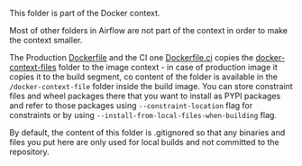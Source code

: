 <!--
 Licensed to the Apache Software Foundation (ASF) under one
 or more contributor license agreements.  See the NOTICE file
 distributed with this work for additional information
 regarding copyright ownership.  The ASF licenses this file
 to you under the Apache License, Version 2.0 (the
 "License"); you may not use this file except in compliance
 with the License.  You may obtain a copy of the License at

   http://www.apache.org/licenses/LICENSE-2.0

 Unless required by applicable law or agreed to in writing,
 software distributed under the License is distributed on an
 "AS IS" BASIS, WITHOUT WARRANTIES OR CONDITIONS OF ANY
 KIND, either express or implied.  See the License for the
 specific language governing permissions and limitations
 under the License.
 -->

This folder is part of the Docker context.

Most of other folders in Airflow are not part of the context in order to make the context smaller.

The Production [Dockerfile](../Dockerfile) and the CI one [Dockerfile.ci](../Dockerfile.ci) copies
the [docker-context-files](.) folder to the image context - in case of production image it copies it to
the build segment, co content of the folder is available in the `/docker-context-file` folder inside
the build image. You can store constraint files and wheel
packages there that you want to install as PYPI packages and refer to those packages using
`--constraint-location` flag for constraints or by using `--install-from-local-files-when-building` flag.

By default, the content of this folder is .gitignored so that any binaries and files you put here are only
used for local builds and not committed to the repository.
